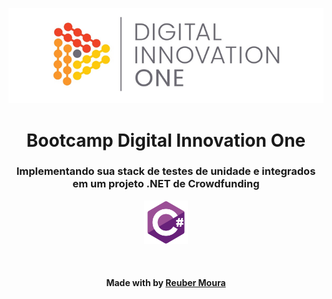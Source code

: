 <p align="center">
  <img src="./assets/banner.png" alt="DIO" tittle="Digital Innovation One">
</p>

<h1 align="center">Bootcamp Digital Innovation One</h1>
<h3 align="center">Implementando sua stack de testes de unidade e integrados em um projeto .NET de Crowdfunding</h3>

<p align="center">
    <img src="./assets/csharp.svg" alt="csharp" tittle="C#" width="70" height="70">
</p>

<br><h4 align=center>Made with by <a target="_blank" href="optionsistemas@yahoo.com.br" >Reuber Moura</a></h4>
